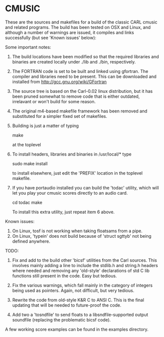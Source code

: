 CMUSIC
===========================

These are the sources and makefiles for a build of the classic CARL cmusic and 
related programs. The build has been tested on OSX and Linux, and although a 
number of  warnings are issued, it compiles and links successfully (but see
'Known issues' below):

Some important notes:

1. The build locations have been modified so that the required libraries
and binaries are created locally under ./lib and ./bin, respectively.

2. The FORTRAN code is set to be built and linked using gfortran. The compiler and
libraries need to be present. This can be downloaded and installed from
 http://gcc.gnu.org/wiki/GFortran 

3. The source tree is based on the Carl-0.02 linux distribution, but it has
been pruned somewhat to remove code that is either outdated, irrelavant or
won't build for some reason.

4. The original m4-based makefile framework has been removed and
substituted for a simpler fixed set of makefiles.

5. Building is just a matter of typing

   make

   at the toplevel

6. To install headers, libraries and binaries in /usr/local/*  type
  
    sudo make install

    to install elsewhere, just edit the 'PREFIX' location in the toplevel makefile.

7. If you have portaudio installed you can build the 'todac' utility,
which will let you play your cmusic scores directly to an audio card.

    cd todac
    make 
    
   To install this extra utility, just repeat item 6 above.

Known issues:

1. On Linux, tosf is not working when taking floatsams from a pipe.
2. On Linux, 'typein' does not build because of 'struct sgttyb' not being
defined anywhere.

TODO:

1. Fix and add to the build other 'bicsf' utilities from the Carl sources. This
involves mainly adding a line to include the stdlib.h and string.h headers 
where needed and removing any 'old-style' declarations of std C lib functions 
still present in the code. Easy but tedious.

2. Fix the various warnings, which fall mainly in the category of integers
being used as pointers. Again, not difficult, but very tedious.

3. Rewrite the code from old-style K&R C to ANSI C. This is the final updating
that will be needed to future-proof the code. 

4. Add two a 'tosndfile' to send floats to a libsndfile-supported output
soundfile (replacing the problematic bicsf code).
  
A few working score examples can be found in the examples directory.


